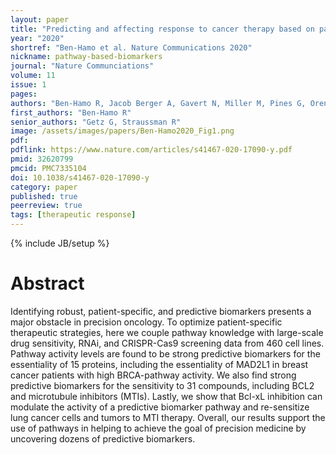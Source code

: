 ```yaml
---
layout: paper
title: "Predicting and affecting response to cancer therapy based on pathway-level biomarkers"
year: "2020"
shortref: "Ben-Hamo et al. Nature Communications 2020"
nickname: pathway-based-biomarkers
journal: "Nature Communciations"
volume: 11
issue: 1
pages:
authors: "Ben-Hamo R, Jacob Berger A, Gavert N, Miller M, Pines G, Oren R, Pikarsky E, Benes CH, Neuman T, Zwang Y, Efroni S, Getz G, Straussman R"
first_authors: "Ben-Hamo R"
senior_authors: "Getz G, Straussman R"
image: /assets/images/papers/Ben-Hamo2020_Fig1.png
pdf:
pdflink: https://www.nature.com/articles/s41467-020-17090-y.pdf
pmid: 32620799
pmcid: PMC7335104
doi: 10.1038/s41467-020-17090-y
category: paper
published: true
peerreview: true
tags: [therapeutic response]
---
```

{% include JB/setup %}

# Abstract

Identifying robust, patient-specific, and predictive biomarkers presents a major obstacle in precision oncology. To optimize patient-specific therapeutic strategies, here we couple pathway knowledge with large-scale drug sensitivity, RNAi, and CRISPR-Cas9 screening data from 460 cell lines. Pathway activity levels are found to be strong predictive biomarkers for the essentiality of 15 proteins, including the essentiality of MAD2L1 in breast cancer patients with high BRCA-pathway activity. We also find strong predictive biomarkers for the sensitivity to 31 compounds, including BCL2 and microtubule inhibitors (MTIs). Lastly, we show that Bcl-xL inhibition can modulate the activity of a predictive biomarker pathway and re-sensitize lung cancer cells and tumors to MTI therapy. Overall, our results support the use of pathways in helping to achieve the goal of precision medicine by uncovering dozens of predictive biomarkers.
